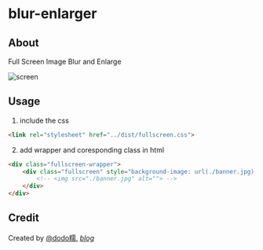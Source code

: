 # blur-enlarger

## About

Full Screen Image Blur and Enlarge

![screen](https://raw.githubusercontent.com/dodoroy/blur-enlarger/master/demo.gif)

## Usage
1. include the css
```html
<link rel="stylesheet" href="../dist/fullscreen.css">
```
2. add wrapper and coresponding class in html
```html
<div class="fullscreen-wrapper">
    <div class="fullscreen" style="background-image: url(./banner.jpg); ">
        <!-- <img src="./banner.jpg" alt=""> -->
    </div>
</div>
```

## Credit
Created by [@dodo糯](http://weibo.com/dodoroy), *[blog](http://www.effy.me)*
